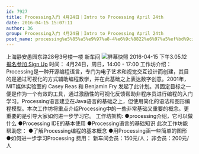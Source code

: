 ```yaml
---
id: 7927
title: Processing入门 4月24日｜Intro to Processing April 24th
date: 2016-04-15 15:07:11
author: 36
group: Processing入门 4月24日｜Intro to Processing April 24th
post_name: processing%e5%85%a5%e9%97%a8-4%e6%9c%8822%e6%97%a5%ef%bd%9cintro-to-processing-april-22nd
---
```


上海静安愚园东路28号3号楼一楼 新车间
![屏幕快照 2016-04-15 下午3.05.12](http://139.162.84.35/wp-content/uploads/2016/04/屏幕快照-2016-04-15-下午3.05.12.png)
[报名参加 Sign Up](http://www.huodongxing.com/event/3330709646200)
时间： 4月24日，周日，14:00 - 17:00
工作坊介绍： Processing是一种开源编程语言，专门为电子艺术和视觉交互设计而创建，其目的是通过可视化的方式辅助编程教学，并在此基础之上表达数字创意。2001年，MIT媒体实验室的 Casey Reas 和 Benjamin Fry 发起了此计划。其固定目标之一便是作为一个有效的工具，通过激励性的可视化反馈帮助非程序员进行编程的入门学习。Processing语言建立在Java语言的基础之上，但使用简化的语法和图形编程模型。本次工作坊将重点介绍Processing中的一些非常基础又重要的概念。更重要的是引导大家如何进一步学习它。
工作坊架构:
●processing介绍，它可以做什么
●Processing IDE的基本使用
●Processing语言的基础知识
此次工作坊能帮助您：
●了解Processing编程的基本概念
●用Processing画一些简单的图形
●如何进一步学习Processing
费用：
新车间会员：150元/人；
非会员：200元/人